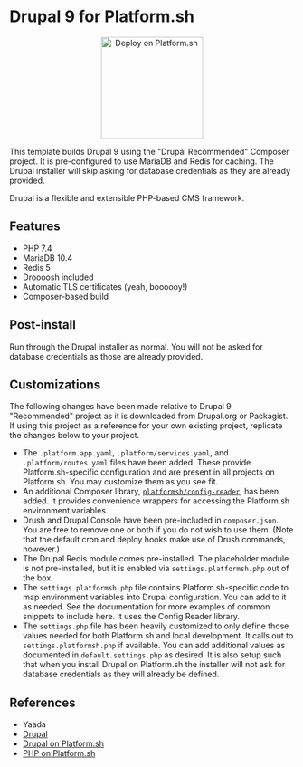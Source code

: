# Drupal 9 for Platform.sh

<p align="center">
<a href="https://console.platform.sh/projects/create-project?template=https://raw.githubusercontent.com/platformsh/template-builder/master/templates/drupal9/.platform.template.yaml&utm_content=drupal9&utm_source=github&utm_medium=button&utm_campaign=deploy_on_platform">
    <img src="https://platform.sh/images/deploy/lg-blue.svg" alt="Deploy on Platform.sh" width="180px" />
</a>
</p>

This template builds Drupal 9 using the "Drupal Recommended" Composer project.  It is pre-configured to use MariaDB and Redis for caching.  The Drupal installer will skip asking for database credentials as they are already provided.

Drupal is a flexible and extensible PHP-based CMS framework.

## Features

* PHP 7.4
* MariaDB 10.4
* Redis 5
* Droooosh included
* Automatic TLS certificates (yeah, boooooy!)
* Composer-based build

## Post-install

Run through the Drupal installer as normal.  You will not be asked for database credentials as those are already provided.

## Customizations

The following changes have been made relative to Drupal 9 "Recommended" project as it is downloaded from Drupal.org or Packagist.  If using this project as a reference for your own existing project, replicate the changes below to your project.

* The `.platform.app.yaml`, `.platform/services.yaml`, and `.platform/routes.yaml` files have been added.  These provide Platform.sh-specific configuration and are present in all projects on Platform.sh.  You may customize them as you see fit.
* An additional Composer library, [`platformsh/config-reader`](https://github.com/platformsh/config-reader-php), has been added.  It provides convenience wrappers for accessing the Platform.sh environment variables.
* Drush and Drupal Console have been pre-included in `composer.json`.  You are free to remove one or both if you do not wish to use them.  (Note that the default cron and deploy hooks make use of Drush commands, however.)
* The Drupal Redis module comes pre-installed.  The placeholder module is not pre-installed, but it is enabled via `settings.platformsh.php` out of the box.
* The `settings.platformsh.php` file contains Platform.sh-specific code to map environment variables into Drupal configuration. You can add to it as needed. See the documentation for more examples of common snippets to include here.  It uses the Config Reader library.
* The `settings.php` file has been heavily customized to only define those values needed for both Platform.sh and local development.  It calls out to `settings.platformsh.php` if available.  You can add additional values as documented in `default.settings.php` as desired.  It is also setup such that when you install Drupal on Platform.sh the installer will not ask for database credentials as they will already be defined.

## References
* Yaada
* [Drupal](https://www.drupal.org/)
* [Drupal on Platform.sh](https://docs.platform.sh/frameworks/drupal8.html)
* [PHP on Platform.sh](https://docs.platform.sh/languages/php.html)
